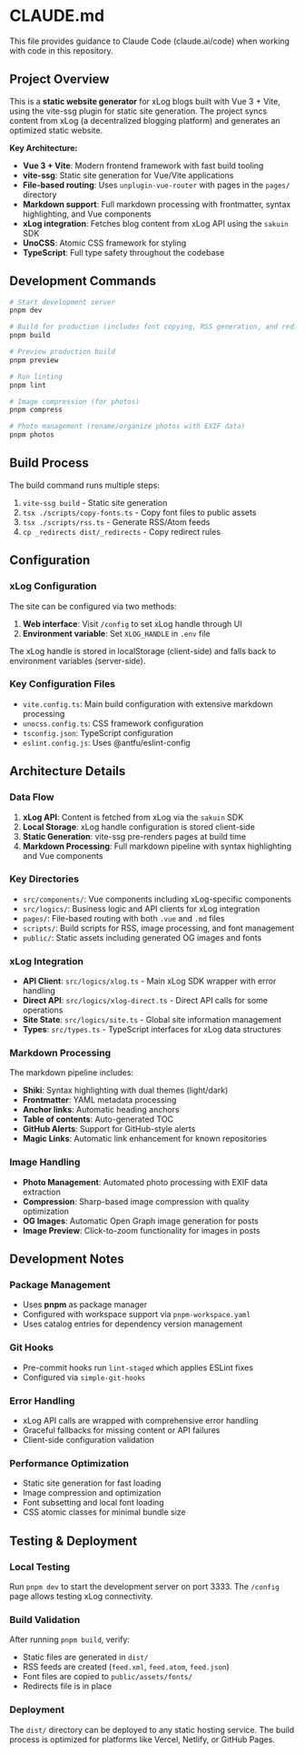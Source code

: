 # CLAUDE.md

This file provides guidance to Claude Code (claude.ai/code) when working with code in this repository.

## Project Overview

This is a **static website generator** for xLog blogs built with Vue 3 + Vite, using the vite-ssg plugin for static site generation. The project syncs content from xLog (a decentralized blogging platform) and generates an optimized static website.

**Key Architecture:**
- **Vue 3 + Vite**: Modern frontend framework with fast build tooling
- **vite-ssg**: Static site generation for Vue/Vite applications
- **File-based routing**: Uses `unplugin-vue-router` with pages in the `pages/` directory
- **Markdown support**: Full markdown processing with frontmatter, syntax highlighting, and Vue components
- **xLog integration**: Fetches blog content from xLog API using the `sakuin` SDK
- **UnoCSS**: Atomic CSS framework for styling
- **TypeScript**: Full type safety throughout the codebase

## Development Commands

```bash
# Start development server
pnpm dev

# Build for production (includes font copying, RSS generation, and redirects)
pnpm build

# Preview production build
pnpm preview

# Run linting
pnpm lint

# Image compression (for photos)
pnpm compress

# Photo management (rename/organize photos with EXIF data)
pnpm photos
```

## Build Process

The build command runs multiple steps:
1. `vite-ssg build` - Static site generation
2. `tsx ./scripts/copy-fonts.ts` - Copy font files to public assets
3. `tsx ./scripts/rss.ts` - Generate RSS/Atom feeds
4. `cp _redirects dist/_redirects` - Copy redirect rules

## Configuration

### xLog Configuration
The site can be configured via two methods:
1. **Web interface**: Visit `/config` to set xLog handle through UI
2. **Environment variable**: Set `XLOG_HANDLE` in `.env` file

The xLog handle is stored in localStorage (client-side) and falls back to environment variables (server-side).

### Key Configuration Files
- `vite.config.ts`: Main build configuration with extensive markdown processing
- `unocss.config.ts`: CSS framework configuration
- `tsconfig.json`: TypeScript configuration
- `eslint.config.js`: Uses @antfu/eslint-config

## Architecture Details

### Data Flow
1. **xLog API**: Content is fetched from xLog via the `sakuin` SDK
2. **Local Storage**: xLog handle configuration is stored client-side
3. **Static Generation**: vite-ssg pre-renders pages at build time
4. **Markdown Processing**: Full markdown pipeline with syntax highlighting and Vue components

### Key Directories
- `src/components/`: Vue components including xLog-specific components
- `src/logics/`: Business logic and API clients for xLog integration
- `pages/`: File-based routing with both `.vue` and `.md` files
- `scripts/`: Build scripts for RSS, image processing, and font management
- `public/`: Static assets including generated OG images and fonts

### xLog Integration
- **API Client**: `src/logics/xlog.ts` - Main xLog SDK wrapper with error handling
- **Direct API**: `src/logics/xlog-direct.ts` - Direct API calls for some operations
- **Site State**: `src/logics/site.ts` - Global site information management
- **Types**: `src/types.ts` - TypeScript interfaces for xLog data structures

### Markdown Processing
The markdown pipeline includes:
- **Shiki**: Syntax highlighting with dual themes (light/dark)
- **Frontmatter**: YAML metadata processing
- **Anchor links**: Automatic heading anchors
- **Table of contents**: Auto-generated TOC
- **GitHub Alerts**: Support for GitHub-style alerts
- **Magic Links**: Automatic link enhancement for known repositories

### Image Handling
- **Photo Management**: Automated photo processing with EXIF data extraction
- **Compression**: Sharp-based image compression with quality optimization
- **OG Images**: Automatic Open Graph image generation for posts
- **Image Preview**: Click-to-zoom functionality for images in posts

## Development Notes

### Package Management
- Uses **pnpm** as package manager
- Configured with workspace support via `pnpm-workspace.yaml`
- Uses catalog entries for dependency version management

### Git Hooks
- Pre-commit hooks run `lint-staged` which applies ESLint fixes
- Configured via `simple-git-hooks`

### Error Handling
- xLog API calls are wrapped with comprehensive error handling
- Graceful fallbacks for missing content or API failures
- Client-side configuration validation

### Performance Optimization
- Static site generation for fast loading
- Image compression and optimization
- Font subsetting and local font loading
- CSS atomic classes for minimal bundle size

## Testing & Deployment

### Local Testing
Run `pnpm dev` to start the development server on port 3333. The `/config` page allows testing xLog connectivity.

### Build Validation
After running `pnpm build`, verify:
- Static files are generated in `dist/`
- RSS feeds are created (`feed.xml`, `feed.atom`, `feed.json`)
- Font files are copied to `public/assets/fonts/`
- Redirects file is in place

### Deployment
The `dist/` directory can be deployed to any static hosting service. The build process is optimized for platforms like Vercel, Netlify, or GitHub Pages.